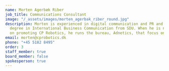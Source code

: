 ```yaml
---
name: Morten Agerbæk Riber
job_title: Communications Consultant
image: "/_assets/images/morten_agerbak_riber_round.jpg"
description: Morten is experienced in digital communication and PR and holds a master’s
  degree in International Business Communication from SDU. When he is not working
  on promoting CP Robotics, he runs the bureau, Adnetics, that focus on digital marketing.
email: morten@cprobotics.dk
phone: "+45 5182 8495"
order: 3
staff_member: true
board_member: false
spokesperson: true
---
```


